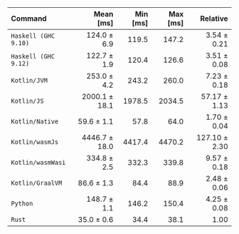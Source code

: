 | Command | Mean [ms] | Min [ms] | Max [ms] | Relative |
|:---|---:|---:|---:|---:|
| `Haskell (GHC 9.10)` | 124.0 ± 6.9 | 119.5 | 147.2 | 3.54 ± 0.21 |
| `Haskell (GHC 9.12)` | 122.7 ± 1.9 | 120.4 | 126.6 | 3.51 ± 0.08 |
| `Kotlin/JVM` | 253.0 ± 4.2 | 243.2 | 260.0 | 7.23 ± 0.18 |
| `Kotlin/JS` | 2000.1 ± 18.1 | 1978.5 | 2034.5 | 57.17 ± 1.13 |
| `Kotlin/Native` | 59.6 ± 1.1 | 57.8 | 64.0 | 1.70 ± 0.04 |
| `Kotlin/wasmJs` | 4446.7 ± 18.0 | 4417.4 | 4470.2 | 127.10 ± 2.30 |
| `Kotlin/wasmWasi` | 334.8 ± 2.5 | 332.3 | 339.8 | 9.57 ± 0.18 |
| `Kotlin/GraalVM` | 86.6 ± 1.3 | 84.4 | 88.9 | 2.48 ± 0.06 |
| `Python` | 148.7 ± 1.1 | 146.2 | 150.4 | 4.25 ± 0.08 |
| `Rust` | 35.0 ± 0.6 | 34.4 | 38.1 | 1.00 |
